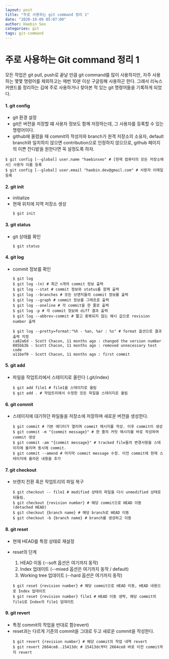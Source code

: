 ```yaml
---
layout: post
title: "주로 사용하는 git command 정리 1"
date: "2020-10-09 05:07:00"
author: Haebin Seo
categories: git
tags: git-command
---
```

# 주로 사용하는 Git command 정리 1

모든 작업은 git pull, push로 끝날 만큼 git command를 많이 사용하지만, 자주 사용하는 몇몇 명령어를 제외하고는 매번 10분 이상 구글링해 사용하곤 한다. 그래서 리눅스 커맨드를 정리하는 김에 주로 사용하거나 찾아본 적 있는 git 명령어들을 기록하게 되었다.

#### 1. git config
- git 환경 설정
- git은 버전을 저장할 떄 사용자 정보도 함께 저장하는데, 그 사용자를 등록할 수 있는 명령어이다.
- github에 올렸을 때 commit의 작성자와 branch가 원격 저장소의 소유자, default branch와 일치하지 않으면 contribution으로 인정하지 않으므로, github 페이지의 이쁜 잔디밭을 원한다면 꼭 설정도록 하자.
```shell
$ git config [--global] user.name "haebinseo" # [현재 컴퓨터의 모든 저장소에서] 사용자 이름 등록
$ git config [--global] user.email "haebin.dev@gmail.com" # 사용자 이메일 등록
```

#### 2. git init
- initialize
- 현재 위치에 지역 저장소 생성
  ```shell
  $ git init
  ```

#### 3. git status
- git 상태를 확인
  ```shell
  $ git status
  ```

#### 4. git log
- commit 정보를 확인
  ```shell
  $ git log
  $ git log -(n) # 최근 n개의 commit 정보 출력
  $ git log --stat # commit 정보와 status를 함께 출력
  $ git log --branches # 모든 브랜치들의 commit 정보를 출력
  $ git log --graph # commit 정보를 그래프로 출력
  $ git log --oneline # 각 commit을 한 줄로 출력
  $ git log -p # 각 commit 정보와 diff 결과 출력
  $ git log --abbrev-commit # 짧고 중복되지 않는 해시 값으로 revision number 출력

  $ git log --pretty=format:"%h - %an, %ar : %s" # format 옵션으로 결과 출력 지정
  ca82a6d - Scott Chacon, 11 months ago : changed the version number
  085bb3b - Scott Chacon, 11 months ago : removed unnecessary test code
  a11bef0 - Scott Chacon, 11 months ago : first commit
  ```

#### 5. git add
- 파일을 작업트리에서 스테이지로 올린다 (.git/index)
  ```shell
  $ git add file1 # file1을 스테이지로 올림
  $ git add . # 작업트리에서 수정한 모든 파일을 스테이지로 올림
  ```

#### 6. git commit
- 스테이지에 대기하던 파일들을 저장소에 저장하며 새로운 버전을 생성한다.
  ```shell
  $ git commit # 기본 에디터가 열리며 commit 메시지를 작성. 이후 commit이 생성
  $ git commit -m "{commit message}" # 한 줄의 커밋 메시지를 바로 작성하며 commit 생성
  $ git commit -am "{commit message}" # tracked file들의 변경사항을 스테이지에 올리며 동시에 commit. 
  $ git commit --amend # 마지막 commit message 수정. 이전 commit에 현재 스테이지에 올라온 내용을 추가
  ```

#### 7. git checkout
- 브랜치 전환 혹은 작업트리의 파일 복구
  ```shell
  $ git checkout -- file1 # modified 상태의 파일을 다시 unmodified 상태로 되돌림. 
  $ git checkout {revision number} # 해당 commit으로 HEAD 이동 (detached HEAD)
  $ git checkout {branch name} # 해당 branch로 HEAD 이동
  $ git checkout -b {branch name} # branch를 생성하고 이동
  ```

#### 8. git reset
- 현재 HEAD를 특정 상태로 재설정
- reset의 단계
  1. HEAD 이동 (--soft 옵션은 여기까지 동작)
  2. Index 업데이트 (--mixed 옵션은 여기까지 동작 / default)
  3. Working tree 업데이트 (--hard 옵션은 여기까지 동작)
  
  ```shell
  $ git reset {revision number} # 해당 commit으로 HEAD 이동, HEAD 내용으로 Index 업데이트
  $ git reset {revision number} file1 # HEAD 이동 생략, 해당 commit의 file1로 Index의 file1 업데이트
  ```

#### 9. git revert
- 특정 commit의 작업을 반대로 함(revert)
- reset과는 다르게 기존의 commit을 그대로 두고 새로운 commit을 작성한다.
  ```shell
  $ git revert {revision number} # 해당 commit의 작업 내역 revert
  $ git revert 2664ce8..15413dc # 15413dc부터 2664ce8 바로 이전 commit까지 revert
  ```
